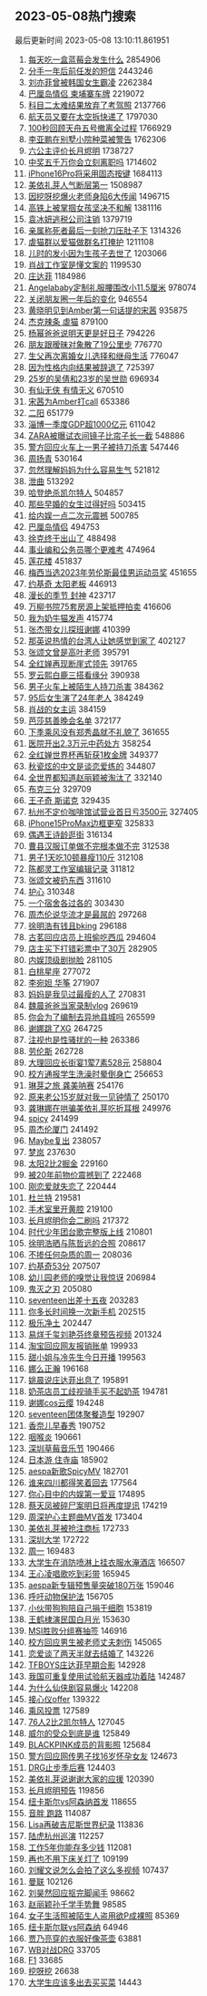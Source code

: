 ## 2023-05-08热门搜索 
最后更新时间 2023-05-08 13:10:11.861951 
1. [每天吃一盒蓝莓会发生什么](https://s.weibo.com/weibo?q=%23%E6%AF%8F%E5%A4%A9%E5%90%83%E4%B8%80%E7%9B%92%E8%93%9D%E8%8E%93%E4%BC%9A%E5%8F%91%E7%94%9F%E4%BB%80%E4%B9%88%23&t=31&band_rank=12&Refer=top) 2854906
1. [分手一年后前任发的短信](https://s.weibo.com/weibo?q=%23%E5%88%86%E6%89%8B%E4%B8%80%E5%B9%B4%E5%90%8E%E5%89%8D%E4%BB%BB%E5%8F%91%E7%9A%84%E7%9F%AD%E4%BF%A1%23&t=31&band_rank=12&Refer=top) 2443246
1. [刘亦菲曾被韩国女生霸凌](https://s.weibo.com/weibo?q=%23%E5%88%98%E4%BA%A6%E8%8F%B2%E6%9B%BE%E8%A2%AB%E9%9F%A9%E5%9B%BD%E5%A5%B3%E7%94%9F%E9%9C%B8%E5%87%8C%23&t=31&band_rank=10&Refer=top) 2262384
1. [巴厘岛情侣 柬埔寨车牌](https://s.weibo.com/weibo?q=%E5%B7%B4%E5%8E%98%E5%B2%9B%E6%83%85%E4%BE%A3%20%E6%9F%AC%E5%9F%94%E5%AF%A8%E8%BD%A6%E7%89%8C&t=31&band_rank=1&Refer=top) 2219072
1. [科目二太难结果放弃了考驾照](https://s.weibo.com/weibo?q=%23%E7%A7%91%E7%9B%AE%E4%BA%8C%E5%A4%AA%E9%9A%BE%E7%BB%93%E6%9E%9C%E6%94%BE%E5%BC%83%E4%BA%86%E8%80%83%E9%A9%BE%E7%85%A7%23&t=31&band_rank=6&Refer=top) 2137766
1. [航天员又要在太空拆快递了](https://s.weibo.com/weibo?q=%23%E8%88%AA%E5%A4%A9%E5%91%98%E5%8F%88%E8%A6%81%E5%9C%A8%E5%A4%AA%E7%A9%BA%E6%8B%86%E5%BF%AB%E9%80%92%E4%BA%86%23&t=31&band_rank=3&Refer=top) 1797030
1. [100秒回顾天舟五号撤离全过程](https://s.weibo.com/weibo?q=%23100%E7%A7%92%E5%9B%9E%E9%A1%BE%E5%A4%A9%E8%88%9F%E4%BA%94%E5%8F%B7%E6%92%A4%E7%A6%BB%E5%85%A8%E8%BF%87%E7%A8%8B%23&t=31&band_rank=3&Refer=top) 1766929
1. [李亚鹏在别墅小院种菜被警告](https://s.weibo.com/weibo?q=%23%E6%9D%8E%E4%BA%9A%E9%B9%8F%E5%9C%A8%E5%88%AB%E5%A2%85%E5%B0%8F%E9%99%A2%E7%A7%8D%E8%8F%9C%E8%A2%AB%E8%AD%A6%E5%91%8A%23&t=31&band_rank=29&Refer=top) 1762306
1. [六公主评价长月烬明](https://s.weibo.com/weibo?q=%23%E5%85%AD%E5%85%AC%E4%B8%BB%E8%AF%84%E4%BB%B7%E9%95%BF%E6%9C%88%E7%83%AC%E6%98%8E%23&t=31&band_rank=4&Refer=top) 1738727
1. [中奖五千万你会立刻离职吗](https://s.weibo.com/weibo?q=%23%E4%B8%AD%E5%A5%96%E4%BA%94%E5%8D%83%E4%B8%87%E4%BD%A0%E4%BC%9A%E7%AB%8B%E5%88%BB%E7%A6%BB%E8%81%8C%E5%90%97%23&t=31&band_rank=22&Refer=top) 1714602
1. [iPhone16Pro将采用固态按键](https://s.weibo.com/weibo?q=%23iPhone16Pro%E5%B0%86%E9%87%87%E7%94%A8%E5%9B%BA%E6%80%81%E6%8C%89%E9%94%AE%23&t=31&band_rank=22&Refer=top) 1684113
1. [美依礼芽人气断层第一](https://s.weibo.com/weibo?q=%23%E7%BE%8E%E4%BE%9D%E7%A4%BC%E8%8A%BD%E4%BA%BA%E6%B0%94%E6%96%AD%E5%B1%82%E7%AC%AC%E4%B8%80%23&t=31&band_rank=2&Refer=top) 1508987
1. [因挖呀挖爆火老师身陷6大传闻](https://s.weibo.com/weibo?q=%23%E5%9B%A0%E6%8C%96%E5%91%80%E6%8C%96%E7%88%86%E7%81%AB%E8%80%81%E5%B8%88%E8%BA%AB%E9%99%B76%E5%A4%A7%E4%BC%A0%E9%97%BB%23&t=31&band_rank=49&Refer=top) 1496715
1. [高铁上被掌掴女孩坚决不和解](https://s.weibo.com/weibo?q=%23%E9%AB%98%E9%93%81%E4%B8%8A%E8%A2%AB%E6%8E%8C%E6%8E%B4%E5%A5%B3%E5%AD%A9%E5%9D%9A%E5%86%B3%E4%B8%8D%E5%92%8C%E8%A7%A3%23&t=31&band_rank=9&Refer=top) 1381116
1. [袁冰妍逃税公司注销](https://s.weibo.com/weibo?q=%23%E8%A2%81%E5%86%B0%E5%A6%8D%E9%80%83%E7%A8%8E%E5%85%AC%E5%8F%B8%E6%B3%A8%E9%94%80%23&t=31&band_rank=24&Refer=top) 1379719
1. [亲属称死者最后一刻抢刀压肚子下](https://s.weibo.com/weibo?q=%23%E4%BA%B2%E5%B1%9E%E7%A7%B0%E6%AD%BB%E8%80%85%E6%9C%80%E5%90%8E%E4%B8%80%E5%88%BB%E6%8A%A2%E5%88%80%E5%8E%8B%E8%82%9A%E5%AD%90%E4%B8%8B%23&t=31&band_rank=22&Refer=top) 1314326
1. [虐猫群以爱猫做群名打掩护](https://s.weibo.com/weibo?q=%23%E8%99%90%E7%8C%AB%E7%BE%A4%E4%BB%A5%E7%88%B1%E7%8C%AB%E5%81%9A%E7%BE%A4%E5%90%8D%E6%89%93%E6%8E%A9%E6%8A%A4%23&t=31&band_rank=38&Refer=top) 1211108
1. [儿时的发小因为生孩子去世了](https://s.weibo.com/weibo?q=%23%E5%84%BF%E6%97%B6%E7%9A%84%E5%8F%91%E5%B0%8F%E5%9B%A0%E4%B8%BA%E7%94%9F%E5%AD%A9%E5%AD%90%E5%8E%BB%E4%B8%96%E4%BA%86%23&t=31&band_rank=4&Refer=top) 1203066
1. [肖战工作室是懂文案的](https://s.weibo.com/weibo?q=%23%E8%82%96%E6%88%98%E5%B7%A5%E4%BD%9C%E5%AE%A4%E6%98%AF%E6%87%82%E6%96%87%E6%A1%88%E7%9A%84%23&t=31&band_rank=25&Refer=top) 1199530
1. [庄达菲](https://s.weibo.com/weibo?q=%E5%BA%84%E8%BE%BE%E8%8F%B2&t=31&band_rank=16&Refer=top) 1184986
1. [Angelababy定制礼服腰围改小11.5厘米](https://s.weibo.com/weibo?q=%23Angelababy%E5%AE%9A%E5%88%B6%E7%A4%BC%E6%9C%8D%E8%85%B0%E5%9B%B4%E6%94%B9%E5%B0%8F11.5%E5%8E%98%E7%B1%B3%23&t=31&band_rank=19&Refer=top) 978074
1. [关闭朋友圈一年后的变化](https://s.weibo.com/weibo?q=%23%E5%85%B3%E9%97%AD%E6%9C%8B%E5%8F%8B%E5%9C%88%E4%B8%80%E5%B9%B4%E5%90%8E%E7%9A%84%E5%8F%98%E5%8C%96%23&t=31&band_rank=5&Refer=top) 946554
1. [黄晓明见到Amber第一句话提的宋茜](https://s.weibo.com/weibo?q=%23%E9%BB%84%E6%99%93%E6%98%8E%E8%A7%81%E5%88%B0Amber%E7%AC%AC%E4%B8%80%E5%8F%A5%E8%AF%9D%E6%8F%90%E7%9A%84%E5%AE%8B%E8%8C%9C%23&t=31&band_rank=6&Refer=top) 935875
1. [杰克辣条 虐猫](https://s.weibo.com/weibo?q=%E6%9D%B0%E5%85%8B%E8%BE%A3%E6%9D%A1%20%E8%99%90%E7%8C%AB&t=31&band_rank=7&Refer=top) 879100
1. [杨幂爸爸说明天更是好日子](https://s.weibo.com/weibo?q=%23%E6%9D%A8%E5%B9%82%E7%88%B8%E7%88%B8%E8%AF%B4%E6%98%8E%E5%A4%A9%E6%9B%B4%E6%98%AF%E5%A5%BD%E6%97%A5%E5%AD%90%23&t=31&band_rank=48&Refer=top) 794226
1. [朋友跟暧昧对象散了19公里步](https://s.weibo.com/weibo?q=%23%E6%9C%8B%E5%8F%8B%E8%B7%9F%E6%9A%A7%E6%98%A7%E5%AF%B9%E8%B1%A1%E6%95%A3%E4%BA%8619%E5%85%AC%E9%87%8C%E6%AD%A5%23&t=31&band_rank=7&Refer=top) 776770
1. [生父再次离婚女儿选择和继母生活](https://s.weibo.com/weibo?q=%23%E7%94%9F%E7%88%B6%E5%86%8D%E6%AC%A1%E7%A6%BB%E5%A9%9A%E5%A5%B3%E5%84%BF%E9%80%89%E6%8B%A9%E5%92%8C%E7%BB%A7%E6%AF%8D%E7%94%9F%E6%B4%BB%23&t=31&band_rank=8&Refer=top) 776047
1. [因为性格内向结果被辞退了](https://s.weibo.com/weibo?q=%23%E5%9B%A0%E4%B8%BA%E6%80%A7%E6%A0%BC%E5%86%85%E5%90%91%E7%BB%93%E6%9E%9C%E8%A2%AB%E8%BE%9E%E9%80%80%E4%BA%86%23&t=31&band_rank=13&Refer=top) 725397
1. [25岁的吴倩和23岁的吴世勋](https://s.weibo.com/weibo?q=%2325%E5%B2%81%E7%9A%84%E5%90%B4%E5%80%A9%E5%92%8C23%E5%B2%81%E7%9A%84%E5%90%B4%E4%B8%96%E5%8B%8B%23&t=31&band_rank=10&Refer=top) 696934
1. [有仙无侠 有情无义](https://s.weibo.com/weibo?q=%E6%9C%89%E4%BB%99%E6%97%A0%E4%BE%A0%20%E6%9C%89%E6%83%85%E6%97%A0%E4%B9%89&t=31&band_rank=10&Refer=top) 670510
1. [宋茜为Amber打call](https://s.weibo.com/weibo?q=%23%E5%AE%8B%E8%8C%9C%E4%B8%BAAmber%E6%89%93call%23&t=31&band_rank=27&Refer=top) 653386
1. [二阳](https://s.weibo.com/weibo?q=%E4%BA%8C%E9%98%B3&t=31&band_rank=11&Refer=top) 651779
1. [淄博一季度GDP超1000亿元](https://s.weibo.com/weibo?q=%23%E6%B7%84%E5%8D%9A%E4%B8%80%E5%AD%A3%E5%BA%A6GDP%E8%B6%851000%E4%BA%BF%E5%85%83%23&t=31&band_rank=48&Refer=top) 611042
1. [ZARA被曝试衣间镜子比帘子长一截](https://s.weibo.com/weibo?q=%23ZARA%E8%A2%AB%E6%9B%9D%E8%AF%95%E8%A1%A3%E9%97%B4%E9%95%9C%E5%AD%90%E6%AF%94%E5%B8%98%E5%AD%90%E9%95%BF%E4%B8%80%E6%88%AA%23&t=31&band_rank=13&Refer=top) 548886
1. [警方回应火车上一男子被持刀杀害](https://s.weibo.com/weibo?q=%23%E8%AD%A6%E6%96%B9%E5%9B%9E%E5%BA%94%E7%81%AB%E8%BD%A6%E4%B8%8A%E4%B8%80%E7%94%B7%E5%AD%90%E8%A2%AB%E6%8C%81%E5%88%80%E6%9D%80%E5%AE%B3%23&t=31&band_rank=27&Refer=top) 547446
1. [周扬青](https://s.weibo.com/weibo?q=%E5%91%A8%E6%89%AC%E9%9D%92&t=31&band_rank=20&Refer=top) 530164
1. [忽然理解妈妈为什么容易生气](https://s.weibo.com/weibo?q=%23%E5%BF%BD%E7%84%B6%E7%90%86%E8%A7%A3%E5%A6%88%E5%A6%88%E4%B8%BA%E4%BB%80%E4%B9%88%E5%AE%B9%E6%98%93%E7%94%9F%E6%B0%94%23&t=31&band_rank=24&Refer=top) 521812
1. [泄曲](https://s.weibo.com/weibo?q=%E6%B3%84%E6%9B%B2&t=31&band_rank=29&Refer=top) 513292
1. [哈登绝杀凯尔特人](https://s.weibo.com/weibo?q=%23%E5%93%88%E7%99%BB%E7%BB%9D%E6%9D%80%E5%87%AF%E5%B0%94%E7%89%B9%E4%BA%BA%23&t=31&band_rank=14&Refer=top) 504857
1. [那些早婚的女生过得好吗](https://s.weibo.com/weibo?q=%23%E9%82%A3%E4%BA%9B%E6%97%A9%E5%A9%9A%E7%9A%84%E5%A5%B3%E7%94%9F%E8%BF%87%E5%BE%97%E5%A5%BD%E5%90%97%23&t=31&band_rank=21&Refer=top) 503415
1. [给内娱一点二次元震撼](https://s.weibo.com/weibo?q=%E7%BB%99%E5%86%85%E5%A8%B1%E4%B8%80%E7%82%B9%E4%BA%8C%E6%AC%A1%E5%85%83%E9%9C%87%E6%92%BC&t=31&band_rank=11&Refer=top) 500785
1. [巴厘岛情侣](https://s.weibo.com/weibo?q=%E5%B7%B4%E5%8E%98%E5%B2%9B%E6%83%85%E4%BE%A3&t=31&band_rank=21&Refer=top) 494753
1. [徐克终于出山了](https://s.weibo.com/weibo?q=%23%E5%BE%90%E5%85%8B%E7%BB%88%E4%BA%8E%E5%87%BA%E5%B1%B1%E4%BA%86%23&t=31&band_rank=33&Refer=top) 488498
1. [事业编和公务员哪个更难考](https://s.weibo.com/weibo?q=%23%E4%BA%8B%E4%B8%9A%E7%BC%96%E5%92%8C%E5%85%AC%E5%8A%A1%E5%91%98%E5%93%AA%E4%B8%AA%E6%9B%B4%E9%9A%BE%E8%80%83%23&t=31&band_rank=12&Refer=top) 474964
1. [莲花楼](https://s.weibo.com/weibo?q=%E8%8E%B2%E8%8A%B1%E6%A5%BC&t=31&band_rank=29&Refer=top) 451837
1. [梅西当选2023年劳伦斯最佳男运动员奖](https://s.weibo.com/weibo?q=%23%E6%A2%85%E8%A5%BF%E5%BD%93%E9%80%892023%E5%B9%B4%E5%8A%B3%E4%BC%A6%E6%96%AF%E6%9C%80%E4%BD%B3%E7%94%B7%E8%BF%90%E5%8A%A8%E5%91%98%E5%A5%96%23&t=31&band_rank=48&Refer=top) 451655
1. [约基奇 太阳老板](https://s.weibo.com/weibo?q=%E7%BA%A6%E5%9F%BA%E5%A5%87%20%E5%A4%AA%E9%98%B3%E8%80%81%E6%9D%BF&t=31&band_rank=27&Refer=top) 446913
1. [漫长的季节 封神](https://s.weibo.com/weibo?q=%E6%BC%AB%E9%95%BF%E7%9A%84%E5%AD%A3%E8%8A%82%20%E5%B0%81%E7%A5%9E&t=31&band_rank=14&Refer=top) 423717
1. [万柳书院75套房源上架抵押拍卖](https://s.weibo.com/weibo?q=%23%E4%B8%87%E6%9F%B3%E4%B9%A6%E9%99%A275%E5%A5%97%E6%88%BF%E6%BA%90%E4%B8%8A%E6%9E%B6%E6%8A%B5%E6%8A%BC%E6%8B%8D%E5%8D%96%23&t=31&band_rank=43&Refer=top) 416606
1. [我为奶牛猫发声](https://s.weibo.com/weibo?q=%23%E6%88%91%E4%B8%BA%E5%A5%B6%E7%89%9B%E7%8C%AB%E5%8F%91%E5%A3%B0%23&t=31&band_rank=42&Refer=top) 415774
1. [张杰带女儿探班谢娜](https://s.weibo.com/weibo?q=%23%E5%BC%A0%E6%9D%B0%E5%B8%A6%E5%A5%B3%E5%84%BF%E6%8E%A2%E7%8F%AD%E8%B0%A2%E5%A8%9C%23&t=31&band_rank=33&Refer=top) 410399
1. [那英说热情的台湾人让她感觉到家了](https://s.weibo.com/weibo?q=%23%E9%82%A3%E8%8B%B1%E8%AF%B4%E7%83%AD%E6%83%85%E7%9A%84%E5%8F%B0%E6%B9%BE%E4%BA%BA%E8%AE%A9%E5%A5%B9%E6%84%9F%E8%A7%89%E5%88%B0%E5%AE%B6%E4%BA%86%23&t=31&band_rank=34&Refer=top) 402127
1. [张颂文曾是高叶老师](https://s.weibo.com/weibo?q=%23%E5%BC%A0%E9%A2%82%E6%96%87%E6%9B%BE%E6%98%AF%E9%AB%98%E5%8F%B6%E8%80%81%E5%B8%88%23&t=31&band_rank=34&Refer=top) 395791
1. [全红婵再现断崖式领先](https://s.weibo.com/weibo?q=%23%E5%85%A8%E7%BA%A2%E5%A9%B5%E5%86%8D%E7%8E%B0%E6%96%AD%E5%B4%96%E5%BC%8F%E9%A2%86%E5%85%88%23&t=31&band_rank=50&Refer=top) 391765
1. [罗云熙白鹿三搭看缘分](https://s.weibo.com/weibo?q=%23%E7%BD%97%E4%BA%91%E7%86%99%E7%99%BD%E9%B9%BF%E4%B8%89%E6%90%AD%E7%9C%8B%E7%BC%98%E5%88%86%23&t=31&band_rank=39&Refer=top) 390938
1. [男子火车上被陌生人持刀杀害](https://s.weibo.com/weibo?q=%23%E7%94%B7%E5%AD%90%E7%81%AB%E8%BD%A6%E4%B8%8A%E8%A2%AB%E9%99%8C%E7%94%9F%E4%BA%BA%E6%8C%81%E5%88%80%E6%9D%80%E5%AE%B3%23&t=31&band_rank=15&Refer=top) 384362
1. [95后女生演了24年老人](https://s.weibo.com/weibo?q=%2395%E5%90%8E%E5%A5%B3%E7%94%9F%E6%BC%94%E4%BA%8624%E5%B9%B4%E8%80%81%E4%BA%BA%23&t=31&band_rank=17&Refer=top) 384249
1. [肖战的女主运](https://s.weibo.com/weibo?q=%23%E8%82%96%E6%88%98%E7%9A%84%E5%A5%B3%E4%B8%BB%E8%BF%90%23&t=31&band_rank=16&Refer=top) 384159
1. [芭莎慈善晚会名单](https://s.weibo.com/weibo?q=%23%E8%8A%AD%E8%8E%8E%E6%85%88%E5%96%84%E6%99%9A%E4%BC%9A%E5%90%8D%E5%8D%95%23&t=31&band_rank=33&Refer=top) 372177
1. [下季乘风没有郑秀晶就不礼貌了](https://s.weibo.com/weibo?q=%23%E4%B8%8B%E5%AD%A3%E4%B9%98%E9%A3%8E%E6%B2%A1%E6%9C%89%E9%83%91%E7%A7%80%E6%99%B6%E5%B0%B1%E4%B8%8D%E7%A4%BC%E8%B2%8C%E4%BA%86%23&t=31&band_rank=38&Refer=top) 361655
1. [医院开出2.3万元中药处方](https://s.weibo.com/weibo?q=%23%E5%8C%BB%E9%99%A2%E5%BC%80%E5%87%BA2.3%E4%B8%87%E5%85%83%E4%B8%AD%E8%8D%AF%E5%A4%84%E6%96%B9%23&t=31&band_rank=46&Refer=top) 358254
1. [全红婵世界杯再斩获1枚金牌](https://s.weibo.com/weibo?q=%23%E5%85%A8%E7%BA%A2%E5%A9%B5%E4%B8%96%E7%95%8C%E6%9D%AF%E5%86%8D%E6%96%A9%E8%8E%B71%E6%9E%9A%E9%87%91%E7%89%8C%23&t=31&band_rank=16&Refer=top) 349377
1. [秋瓷炫的中文是谈恋爱练的](https://s.weibo.com/weibo?q=%23%E7%A7%8B%E7%93%B7%E7%82%AB%E7%9A%84%E4%B8%AD%E6%96%87%E6%98%AF%E8%B0%88%E6%81%8B%E7%88%B1%E7%BB%83%E7%9A%84%23&t=31&band_rank=41&Refer=top) 344807
1. [全世界都知道赵丽颖被淘汰了](https://s.weibo.com/weibo?q=%23%E5%85%A8%E4%B8%96%E7%95%8C%E9%83%BD%E7%9F%A5%E9%81%93%E8%B5%B5%E4%B8%BD%E9%A2%96%E8%A2%AB%E6%B7%98%E6%B1%B0%E4%BA%86%23&t=31&band_rank=26&Refer=top) 332140
1. [布克三分](https://s.weibo.com/weibo?q=%E5%B8%83%E5%85%8B%E4%B8%89%E5%88%86&t=31&band_rank=18&Refer=top) 329709
1. [王子奇 斯诺克](https://s.weibo.com/weibo?q=%E7%8E%8B%E5%AD%90%E5%A5%87%20%E6%96%AF%E8%AF%BA%E5%85%8B&t=31&band_rank=33&Refer=top) 329435
1. [杭州不定价咖啡馆试营业首日亏3500元](https://s.weibo.com/weibo?q=%23%E6%9D%AD%E5%B7%9E%E4%B8%8D%E5%AE%9A%E4%BB%B7%E5%92%96%E5%95%A1%E9%A6%86%E8%AF%95%E8%90%A5%E4%B8%9A%E9%A6%96%E6%97%A5%E4%BA%8F3500%E5%85%83%23&t=31&band_rank=17&Refer=top) 327405
1. [iPhone15ProMax边框更窄](https://s.weibo.com/weibo?q=%23iPhone15ProMax%E8%BE%B9%E6%A1%86%E6%9B%B4%E7%AA%84%23&t=31&band_rank=22&Refer=top) 325833
1. [偶遇王诗龄逛街](https://s.weibo.com/weibo?q=%23%E5%81%B6%E9%81%87%E7%8E%8B%E8%AF%97%E9%BE%84%E9%80%9B%E8%A1%97%23&t=31&band_rank=27&Refer=top) 316134
1. [曹县汉服订单做不完根本做不完](https://s.weibo.com/weibo?q=%23%E6%9B%B9%E5%8E%BF%E6%B1%89%E6%9C%8D%E8%AE%A2%E5%8D%95%E5%81%9A%E4%B8%8D%E5%AE%8C%E6%A0%B9%E6%9C%AC%E5%81%9A%E4%B8%8D%E5%AE%8C%23&t=31&band_rank=32&Refer=top) 312538
1. [男子1天吃10顿暴瘦110斤](https://s.weibo.com/weibo?q=%23%E7%94%B7%E5%AD%901%E5%A4%A9%E5%90%8310%E9%A1%BF%E6%9A%B4%E7%98%A6110%E6%96%A4%23&t=31&band_rank=18&Refer=top) 312108
1. [陈都灵工作室编辑记录](https://s.weibo.com/weibo?q=%23%E9%99%88%E9%83%BD%E7%81%B5%E5%B7%A5%E4%BD%9C%E5%AE%A4%E7%BC%96%E8%BE%91%E8%AE%B0%E5%BD%95%23&t=31&band_rank=28&Refer=top) 311812
1. [张颂文被扔东西](https://s.weibo.com/weibo?q=%23%E5%BC%A0%E9%A2%82%E6%96%87%E8%A2%AB%E6%89%94%E4%B8%9C%E8%A5%BF%23&t=31&band_rank=19&Refer=top) 311610
1. [护心](https://s.weibo.com/weibo?q=%E6%8A%A4%E5%BF%83&t=31&band_rank=23&Refer=top) 310348
1. [一个宿舍各过各的](https://s.weibo.com/weibo?q=%23%E4%B8%80%E4%B8%AA%E5%AE%BF%E8%88%8D%E5%90%84%E8%BF%87%E5%90%84%E7%9A%84%23&t=31&band_rank=23&Refer=top) 303430
1. [周杰伦说华流才是最屌的](https://s.weibo.com/weibo?q=%23%E5%91%A8%E6%9D%B0%E4%BC%A6%E8%AF%B4%E5%8D%8E%E6%B5%81%E6%89%8D%E6%98%AF%E6%9C%80%E5%B1%8C%E7%9A%84%23&t=31&band_rank=30&Refer=top) 297268
1. [徐明浩有钱且bking](https://s.weibo.com/weibo?q=%23%E5%BE%90%E6%98%8E%E6%B5%A9%E6%9C%89%E9%92%B1%E4%B8%94bking%23&t=31&band_rank=29&Refer=top) 296188
1. [古茗回应店员上班偷吃西瓜](https://s.weibo.com/weibo?q=%23%E5%8F%A4%E8%8C%97%E5%9B%9E%E5%BA%94%E5%BA%97%E5%91%98%E4%B8%8A%E7%8F%AD%E5%81%B7%E5%90%83%E8%A5%BF%E7%93%9C%23&t=31&band_rank=44&Refer=top) 294604
1. [店主买下打错彩票中了30万](https://s.weibo.com/weibo?q=%23%E5%BA%97%E4%B8%BB%E4%B9%B0%E4%B8%8B%E6%89%93%E9%94%99%E5%BD%A9%E7%A5%A8%E4%B8%AD%E4%BA%8630%E4%B8%87%23&t=31&band_rank=36&Refer=top) 282905
1. [内娱顶级剧抛脸](https://s.weibo.com/weibo?q=%23%E5%86%85%E5%A8%B1%E9%A1%B6%E7%BA%A7%E5%89%A7%E6%8A%9B%E8%84%B8%23&t=31&band_rank=21&Refer=top) 281105
1. [白桃星座](https://s.weibo.com/weibo?q=%E7%99%BD%E6%A1%83%E6%98%9F%E5%BA%A7&t=31&band_rank=22&Refer=top) 277072
1. [李宛妲 华筝](https://s.weibo.com/weibo?q=%E6%9D%8E%E5%AE%9B%E5%A6%B2%20%E5%8D%8E%E7%AD%9D&t=31&band_rank=26&Refer=top) 271907
1. [妈妈是我见过最瘦的人了](https://s.weibo.com/weibo?q=%23%E5%A6%88%E5%A6%88%E6%98%AF%E6%88%91%E8%A7%81%E8%BF%87%E6%9C%80%E7%98%A6%E7%9A%84%E4%BA%BA%E4%BA%86%23&t=31&band_rank=41&Refer=top) 270831
1. [魏晨爸爸当家录制vlog](https://s.weibo.com/weibo?q=%23%E9%AD%8F%E6%99%A8%E7%88%B8%E7%88%B8%E5%BD%93%E5%AE%B6%E5%BD%95%E5%88%B6vlog%23&t=31&band_rank=34&Refer=top) 269619
1. [你会为了编制去异地县城吗](https://s.weibo.com/weibo?q=%23%E4%BD%A0%E4%BC%9A%E4%B8%BA%E4%BA%86%E7%BC%96%E5%88%B6%E5%8E%BB%E5%BC%82%E5%9C%B0%E5%8E%BF%E5%9F%8E%E5%90%97%23&t=31&band_rank=29&Refer=top) 265599
1. [谢娜跳了XG](https://s.weibo.com/weibo?q=%23%E8%B0%A2%E5%A8%9C%E8%B7%B3%E4%BA%86XG%23&t=31&band_rank=24&Refer=top) 264725
1. [注视也是性骚扰的一种](https://s.weibo.com/weibo?q=%E6%B3%A8%E8%A7%86%E4%B9%9F%E6%98%AF%E6%80%A7%E9%AA%9A%E6%89%B0%E7%9A%84%E4%B8%80%E7%A7%8D&t=31&band_rank=24&Refer=top) 263386
1. [劳伦斯](https://s.weibo.com/weibo?q=%E5%8A%B3%E4%BC%A6%E6%96%AF&t=31&band_rank=27&Refer=top) 262728
1. [大理回应长街宴1荤7素528元](https://s.weibo.com/weibo?q=%23%E5%A4%A7%E7%90%86%E5%9B%9E%E5%BA%94%E9%95%BF%E8%A1%97%E5%AE%B41%E8%8D%A47%E7%B4%A0528%E5%85%83%23&t=31&band_rank=45&Refer=top) 258804
1. [校方通报学生洗澡时晕倒身亡](https://s.weibo.com/weibo?q=%23%E6%A0%A1%E6%96%B9%E9%80%9A%E6%8A%A5%E5%AD%A6%E7%94%9F%E6%B4%97%E6%BE%A1%E6%97%B6%E6%99%95%E5%80%92%E8%BA%AB%E4%BA%A1%23&t=31&band_rank=31&Refer=top) 256653
1. [琳芽之旅 龚美呐赛](https://s.weibo.com/weibo?q=%E7%90%B3%E8%8A%BD%E4%B9%8B%E6%97%85%20%E9%BE%9A%E7%BE%8E%E5%91%90%E8%B5%9B&t=31&band_rank=27&Refer=top) 254176
1. [原来老公15岁就对我一见钟情了](https://s.weibo.com/weibo?q=%23%E5%8E%9F%E6%9D%A5%E8%80%81%E5%85%AC15%E5%B2%81%E5%B0%B1%E5%AF%B9%E6%88%91%E4%B8%80%E8%A7%81%E9%92%9F%E6%83%85%E4%BA%86%23&t=31&band_rank=25&Refer=top) 250170
1. [龚琳娜在哄骗美依礼芽吃折耳根](https://s.weibo.com/weibo?q=%23%E9%BE%9A%E7%90%B3%E5%A8%9C%E5%9C%A8%E5%93%84%E9%AA%97%E7%BE%8E%E4%BE%9D%E7%A4%BC%E8%8A%BD%E5%90%83%E6%8A%98%E8%80%B3%E6%A0%B9%23&t=31&band_rank=36&Refer=top) 249976
1. [spicy](https://s.weibo.com/weibo?q=spicy&t=31&band_rank=37&Refer=top) 241499
1. [周杰伦厦门](https://s.weibo.com/weibo?q=%E5%91%A8%E6%9D%B0%E4%BC%A6%E5%8E%A6%E9%97%A8&t=31&band_rank=38&Refer=top) 241492
1. [Maybe复出](https://s.weibo.com/weibo?q=Maybe%E5%A4%8D%E5%87%BA&t=31&band_rank=26&Refer=top) 238057
1. [梦岚](https://s.weibo.com/weibo?q=%E6%A2%A6%E5%B2%9A&t=31&band_rank=27&Refer=top) 237630
1. [太阳2比2掘金](https://s.weibo.com/weibo?q=%23%E5%A4%AA%E9%98%B32%E6%AF%942%E6%8E%98%E9%87%91%23&t=31&band_rank=30&Refer=top) 229160
1. [被20年前物价震撼到了](https://s.weibo.com/weibo?q=%23%E8%A2%AB20%E5%B9%B4%E5%89%8D%E7%89%A9%E4%BB%B7%E9%9C%87%E6%92%BC%E5%88%B0%E4%BA%86%23&t=31&band_rank=33&Refer=top) 222468
1. [刚恋爱就失恋了](https://s.weibo.com/weibo?q=%E5%88%9A%E6%81%8B%E7%88%B1%E5%B0%B1%E5%A4%B1%E6%81%8B%E4%BA%86&t=31&band_rank=31&Refer=top) 220444
1. [杜兰特](https://s.weibo.com/weibo?q=%E6%9D%9C%E5%85%B0%E7%89%B9&t=31&band_rank=45&Refer=top) 219581
1. [手术室里开黄腔](https://s.weibo.com/weibo?q=%E6%89%8B%E6%9C%AF%E5%AE%A4%E9%87%8C%E5%BC%80%E9%BB%84%E8%85%94&t=31&band_rank=28&Refer=top) 219100
1. [长月烬明你会二刷吗](https://s.weibo.com/weibo?q=%23%E9%95%BF%E6%9C%88%E7%83%AC%E6%98%8E%E4%BD%A0%E4%BC%9A%E4%BA%8C%E5%88%B7%E5%90%97%23&t=31&band_rank=41&Refer=top) 217372
1. [时代少年团台歌完整版上线](https://s.weibo.com/weibo?q=%23%E6%97%B6%E4%BB%A3%E5%B0%91%E5%B9%B4%E5%9B%A2%E5%8F%B0%E6%AD%8C%E5%AE%8C%E6%95%B4%E7%89%88%E4%B8%8A%E7%BA%BF%23&t=31&band_rank=32&Refer=top) 210801
1. [徐明浩晒与陈哲远的合照](https://s.weibo.com/weibo?q=%23%E5%BE%90%E6%98%8E%E6%B5%A9%E6%99%92%E4%B8%8E%E9%99%88%E5%93%B2%E8%BF%9C%E7%9A%84%E5%90%88%E7%85%A7%23&t=31&band_rank=38&Refer=top) 208617
1. [不掺任何杂质的周一](https://s.weibo.com/weibo?q=%E4%B8%8D%E6%8E%BA%E4%BB%BB%E4%BD%95%E6%9D%82%E8%B4%A8%E7%9A%84%E5%91%A8%E4%B8%80&t=31&band_rank=34&Refer=top) 208036
1. [约基奇53分](https://s.weibo.com/weibo?q=%23%E7%BA%A6%E5%9F%BA%E5%A5%8753%E5%88%86%23&t=31&band_rank=33&Refer=top) 207507
1. [幼儿园老师的嗅觉让我惊讶](https://s.weibo.com/weibo?q=%23%E5%B9%BC%E5%84%BF%E5%9B%AD%E8%80%81%E5%B8%88%E7%9A%84%E5%97%85%E8%A7%89%E8%AE%A9%E6%88%91%E6%83%8A%E8%AE%B6%23&t=31&band_rank=40&Refer=top) 206984
1. [鬼灭之刃](https://s.weibo.com/weibo?q=%E9%AC%BC%E7%81%AD%E4%B9%8B%E5%88%83&t=31&band_rank=45&Refer=top) 205080
1. [seventeen出差十五夜](https://s.weibo.com/weibo?q=seventeen%E5%87%BA%E5%B7%AE%E5%8D%81%E4%BA%94%E5%A4%9C&t=31&band_rank=29&Refer=top) 203283
1. [你多长时间换一次新手机](https://s.weibo.com/weibo?q=%23%E4%BD%A0%E5%A4%9A%E9%95%BF%E6%97%B6%E9%97%B4%E6%8D%A2%E4%B8%80%E6%AC%A1%E6%96%B0%E6%89%8B%E6%9C%BA%23&t=31&band_rank=30&Refer=top) 202515
1. [极乐净土](https://s.weibo.com/weibo?q=%E6%9E%81%E4%B9%90%E5%87%80%E5%9C%9F&t=31&band_rank=32&Refer=top) 202447
1. [易烊千玺刘艳芬终章预告视频](https://s.weibo.com/weibo?q=%23%E6%98%93%E7%83%8A%E5%8D%83%E7%8E%BA%E5%88%98%E8%89%B3%E8%8A%AC%E7%BB%88%E7%AB%A0%E9%A2%84%E5%91%8A%E8%A7%86%E9%A2%91%23&t=31&band_rank=35&Refer=top) 201324
1. [淘宝回应网友报销账单](https://s.weibo.com/weibo?q=%23%E6%B7%98%E5%AE%9D%E5%9B%9E%E5%BA%94%E7%BD%91%E5%8F%8B%E6%8A%A5%E9%94%80%E8%B4%A6%E5%8D%95%23&t=31&band_rank=40&Refer=top) 199933
1. [甜小姐与冷先生今日开播](https://s.weibo.com/weibo?q=%23%E7%94%9C%E5%B0%8F%E5%A7%90%E4%B8%8E%E5%86%B7%E5%85%88%E7%94%9F%E4%BB%8A%E6%97%A5%E5%BC%80%E6%92%AD%23&t=31&band_rank=44&Refer=top) 199563
1. [娜么正瀚](https://s.weibo.com/weibo?q=%E5%A8%9C%E4%B9%88%E6%AD%A3%E7%80%9A&t=31&band_rank=33&Refer=top) 196168
1. [姚晨说庄达菲出息了](https://s.weibo.com/weibo?q=%23%E5%A7%9A%E6%99%A8%E8%AF%B4%E5%BA%84%E8%BE%BE%E8%8F%B2%E5%87%BA%E6%81%AF%E4%BA%86%23&t=31&band_rank=34&Refer=top) 195891
1. [奶茶店员工歧视骑手买不起奶茶](https://s.weibo.com/weibo?q=%23%E5%A5%B6%E8%8C%B6%E5%BA%97%E5%91%98%E5%B7%A5%E6%AD%A7%E8%A7%86%E9%AA%91%E6%89%8B%E4%B9%B0%E4%B8%8D%E8%B5%B7%E5%A5%B6%E8%8C%B6%23&t=31&band_rank=45&Refer=top) 194781
1. [谢娜cos云缨](https://s.weibo.com/weibo?q=%23%E8%B0%A2%E5%A8%9Ccos%E4%BA%91%E7%BC%A8%23&t=31&band_rank=35&Refer=top) 194248
1. [seventeen团体聚餐造型](https://s.weibo.com/weibo?q=%23seventeen%E5%9B%A2%E4%BD%93%E8%81%9A%E9%A4%90%E9%80%A0%E5%9E%8B%23&t=31&band_rank=47&Refer=top) 192907
1. [香奈儿早春秀](https://s.weibo.com/weibo?q=%E9%A6%99%E5%A5%88%E5%84%BF%E6%97%A9%E6%98%A5%E7%A7%80&t=31&band_rank=47&Refer=top) 190752
1. [咽喉炎](https://s.weibo.com/weibo?q=%E5%92%BD%E5%96%89%E7%82%8E&t=31&band_rank=46&Refer=top) 190661
1. [深圳草莓音乐节](https://s.weibo.com/weibo?q=%23%E6%B7%B1%E5%9C%B3%E8%8D%89%E8%8E%93%E9%9F%B3%E4%B9%90%E8%8A%82%23&t=31&band_rank=48&Refer=top) 190466
1. [日本游 住寺庙](https://s.weibo.com/weibo?q=%E6%97%A5%E6%9C%AC%E6%B8%B8%20%E4%BD%8F%E5%AF%BA%E5%BA%99&t=31&band_rank=50&Refer=top) 185902
1. [aespa新歌SpicyMV](https://s.weibo.com/weibo?q=%23aespa%E6%96%B0%E6%AD%8CSpicyMV%23&t=31&band_rank=47&Refer=top) 182701
1. [谁来四川都得笑着回去](https://s.weibo.com/weibo?q=%23%E8%B0%81%E6%9D%A5%E5%9B%9B%E5%B7%9D%E9%83%BD%E5%BE%97%E7%AC%91%E7%9D%80%E5%9B%9E%E5%8E%BB%23&t=31&band_rank=37&Refer=top) 177564
1. [你心目中的内娱第一爱豆](https://s.weibo.com/weibo?q=%23%E4%BD%A0%E5%BF%83%E7%9B%AE%E4%B8%AD%E7%9A%84%E5%86%85%E5%A8%B1%E7%AC%AC%E4%B8%80%E7%88%B1%E8%B1%86%23&t=31&band_rank=41&Refer=top) 174895
1. [蔡天凤被碎尸案明日将再度提讯](https://s.weibo.com/weibo?q=%23%E8%94%A1%E5%A4%A9%E5%87%A4%E8%A2%AB%E7%A2%8E%E5%B0%B8%E6%A1%88%E6%98%8E%E6%97%A5%E5%B0%86%E5%86%8D%E5%BA%A6%E6%8F%90%E8%AE%AF%23&t=31&band_rank=36&Refer=top) 174219
1. [周深护心主题曲MV首发](https://s.weibo.com/weibo?q=%23%E5%91%A8%E6%B7%B1%E6%8A%A4%E5%BF%83%E4%B8%BB%E9%A2%98%E6%9B%B2MV%E9%A6%96%E5%8F%91%23&t=31&band_rank=40&Refer=top) 173404
1. [美依礼芽被抢注商标](https://s.weibo.com/weibo?q=%23%E7%BE%8E%E4%BE%9D%E7%A4%BC%E8%8A%BD%E8%A2%AB%E6%8A%A2%E6%B3%A8%E5%95%86%E6%A0%87%23&t=31&band_rank=42&Refer=top) 172733
1. [深圳大学](https://s.weibo.com/weibo?q=%E6%B7%B1%E5%9C%B3%E5%A4%A7%E5%AD%A6&t=31&band_rank=37&Refer=top) 172722
1. [周一](https://s.weibo.com/weibo?q=%E5%91%A8%E4%B8%80&t=31&band_rank=41&Refer=top) 169483
1. [大学生在消防喷淋上挂衣服水淹酒店](https://s.weibo.com/weibo?q=%23%E5%A4%A7%E5%AD%A6%E7%94%9F%E5%9C%A8%E6%B6%88%E9%98%B2%E5%96%B7%E6%B7%8B%E4%B8%8A%E6%8C%82%E8%A1%A3%E6%9C%8D%E6%B0%B4%E6%B7%B9%E9%85%92%E5%BA%97%23&t=31&band_rank=48&Refer=top) 166507
1. [王心凌唱歌吃到彩带](https://s.weibo.com/weibo?q=%23%E7%8E%8B%E5%BF%83%E5%87%8C%E5%94%B1%E6%AD%8C%E5%90%83%E5%88%B0%E5%BD%A9%E5%B8%A6%23&t=31&band_rank=37&Refer=top) 165945
1. [aespa新专辑预售量突破180万张](https://s.weibo.com/weibo?q=%23aespa%E6%96%B0%E4%B8%93%E8%BE%91%E9%A2%84%E5%94%AE%E9%87%8F%E7%AA%81%E7%A0%B4180%E4%B8%87%E5%BC%A0%23&t=31&band_rank=46&Refer=top) 159046
1. [呼吁动物保护法](https://s.weibo.com/weibo?q=%E5%91%BC%E5%90%81%E5%8A%A8%E7%89%A9%E4%BF%9D%E6%8A%A4%E6%B3%95&t=31&band_rank=42&Refer=top) 156705
1. [小伙带狗狗陪自己捐干细胞](https://s.weibo.com/weibo?q=%23%E5%B0%8F%E4%BC%99%E5%B8%A6%E7%8B%97%E7%8B%97%E9%99%AA%E8%87%AA%E5%B7%B1%E6%8D%90%E5%B9%B2%E7%BB%86%E8%83%9E%23&t=31&band_rank=44&Refer=top) 153819
1. [王鹤棣演民国白月光](https://s.weibo.com/weibo?q=%23%E7%8E%8B%E9%B9%A4%E6%A3%A3%E6%BC%94%E6%B0%91%E5%9B%BD%E7%99%BD%E6%9C%88%E5%85%89%23&t=31&band_rank=42&Refer=top) 153630
1. [MSI胜败分组赛抽签](https://s.weibo.com/weibo?q=%23MSI%E8%83%9C%E8%B4%A5%E5%88%86%E7%BB%84%E8%B5%9B%E6%8A%BD%E7%AD%BE%23&t=31&band_rank=38&Refer=top) 146916
1. [校方回应男生被老师丈夫刺伤](https://s.weibo.com/weibo?q=%23%E6%A0%A1%E6%96%B9%E5%9B%9E%E5%BA%94%E7%94%B7%E7%94%9F%E8%A2%AB%E8%80%81%E5%B8%88%E4%B8%88%E5%A4%AB%E5%88%BA%E4%BC%A4%23&t=31&band_rank=37&Refer=top) 145065
1. [恋爱谈了两天半就去结婚了](https://s.weibo.com/weibo?q=%23%E6%81%8B%E7%88%B1%E8%B0%88%E4%BA%86%E4%B8%A4%E5%A4%A9%E5%8D%8A%E5%B0%B1%E5%8E%BB%E7%BB%93%E5%A9%9A%E4%BA%86%23&t=31&band_rank=39&Refer=top) 143226
1. [TFBOYS庄达菲早期合影](https://s.weibo.com/weibo?q=%23TFBOYS%E5%BA%84%E8%BE%BE%E8%8F%B2%E6%97%A9%E6%9C%9F%E5%90%88%E5%BD%B1%23&t=31&band_rank=40&Refer=top) 142928
1. [我国可重复使用试验航天器成功着陆](https://s.weibo.com/weibo?q=%23%E6%88%91%E5%9B%BD%E5%8F%AF%E9%87%8D%E5%A4%8D%E4%BD%BF%E7%94%A8%E8%AF%95%E9%AA%8C%E8%88%AA%E5%A4%A9%E5%99%A8%E6%88%90%E5%8A%9F%E7%9D%80%E9%99%86%23&t=31&band_rank=48&Refer=top) 142487
1. [为什么仙侠剧容易爆火](https://s.weibo.com/weibo?q=%23%E4%B8%BA%E4%BB%80%E4%B9%88%E4%BB%99%E4%BE%A0%E5%89%A7%E5%AE%B9%E6%98%93%E7%88%86%E7%81%AB%23&t=31&band_rank=48&Refer=top) 142208
1. [接心仪offer](https://s.weibo.com/weibo?q=%E6%8E%A5%E5%BF%83%E4%BB%AAoffer&t=31&band_rank=46&Refer=top) 139322
1. [乘风投票](https://s.weibo.com/weibo?q=%E4%B9%98%E9%A3%8E%E6%8A%95%E7%A5%A8&t=31&band_rank=41&Refer=top) 127589
1. [76人2比2凯尔特人](https://s.weibo.com/weibo?q=%2376%E4%BA%BA2%E6%AF%942%E5%87%AF%E5%B0%94%E7%89%B9%E4%BA%BA%23&t=31&band_rank=35&Refer=top) 127045
1. [威尔的受众到底是谁](https://s.weibo.com/weibo?q=%E5%A8%81%E5%B0%94%E7%9A%84%E5%8F%97%E4%BC%97%E5%88%B0%E5%BA%95%E6%98%AF%E8%B0%81&t=31&band_rank=43&Refer=top) 125849
1. [BLACKPINK成员的背影照](https://s.weibo.com/weibo?q=%23BLACKPINK%E6%88%90%E5%91%98%E7%9A%84%E8%83%8C%E5%BD%B1%E7%85%A7%23&t=31&band_rank=47&Refer=top) 125684
1. [警方回应网传男子找16岁怀孕女友](https://s.weibo.com/weibo?q=%23%E8%AD%A6%E6%96%B9%E5%9B%9E%E5%BA%94%E7%BD%91%E4%BC%A0%E7%94%B7%E5%AD%90%E6%89%BE16%E5%B2%81%E6%80%80%E5%AD%95%E5%A5%B3%E5%8F%8B%23&t=31&band_rank=50&Refer=top) 124673
1. [DRG止步季后赛](https://s.weibo.com/weibo?q=DRG%E6%AD%A2%E6%AD%A5%E5%AD%A3%E5%90%8E%E8%B5%9B&t=31&band_rank=42&Refer=top) 124403
1. [美依礼芽说谢谢大家的应援](https://s.weibo.com/weibo?q=%23%E7%BE%8E%E4%BE%9D%E7%A4%BC%E8%8A%BD%E8%AF%B4%E8%B0%A2%E8%B0%A2%E5%A4%A7%E5%AE%B6%E7%9A%84%E5%BA%94%E6%8F%B4%23&t=31&band_rank=43&Refer=top) 120390
1. [长月烬明预告](https://s.weibo.com/weibo?q=%E9%95%BF%E6%9C%88%E7%83%AC%E6%98%8E%E9%A2%84%E5%91%8A&t=31&band_rank=44&Refer=top) 119856
1. [纽卡斯尔vs阿森纳首发](https://s.weibo.com/weibo?q=%23%E7%BA%BD%E5%8D%A1%E6%96%AF%E5%B0%94vs%E9%98%BF%E6%A3%AE%E7%BA%B3%E9%A6%96%E5%8F%91%23&t=31&band_rank=45&Refer=top) 118655
1. [音胖 跑路](https://s.weibo.com/weibo?q=%E9%9F%B3%E8%83%96%20%E8%B7%91%E8%B7%AF&t=31&band_rank=46&Refer=top) 114087
1. [Lisa再破吉尼斯世界纪录](https://s.weibo.com/weibo?q=%23Lisa%E5%86%8D%E7%A0%B4%E5%90%89%E5%B0%BC%E6%96%AF%E4%B8%96%E7%95%8C%E7%BA%AA%E5%BD%95%23&t=31&band_rank=47&Refer=top) 113836
1. [陆虎杭州巡演](https://s.weibo.com/weibo?q=%E9%99%86%E8%99%8E%E6%9D%AD%E5%B7%9E%E5%B7%A1%E6%BC%94&t=31&band_rank=48&Refer=top) 112257
1. [工作5年你能存多少钱](https://s.weibo.com/weibo?q=%23%E5%B7%A5%E4%BD%9C5%E5%B9%B4%E4%BD%A0%E8%83%BD%E5%AD%98%E5%A4%9A%E5%B0%91%E9%92%B1%23&t=31&band_rank=49&Refer=top) 112081
1. [再也不用下床关灯了](https://s.weibo.com/weibo?q=%23%E5%86%8D%E4%B9%9F%E4%B8%8D%E7%94%A8%E4%B8%8B%E5%BA%8A%E5%85%B3%E7%81%AF%E4%BA%86%23&t=31&band_rank=48&Refer=top) 109199
1. [刘耀文说怎么会拍了这么多视频](https://s.weibo.com/weibo?q=%23%E5%88%98%E8%80%80%E6%96%87%E8%AF%B4%E6%80%8E%E4%B9%88%E4%BC%9A%E6%8B%8D%E4%BA%86%E8%BF%99%E4%B9%88%E5%A4%9A%E8%A7%86%E9%A2%91%23&t=31&band_rank=50&Refer=top) 107437
1. [曼联](https://s.weibo.com/weibo?q=%E6%9B%BC%E8%81%94&t=31&band_rank=47&Refer=top) 102126
1. [刘昊然回应抠完脚闻手](https://s.weibo.com/weibo?q=%23%E5%88%98%E6%98%8A%E7%84%B6%E5%9B%9E%E5%BA%94%E6%8A%A0%E5%AE%8C%E8%84%9A%E9%97%BB%E6%89%8B%23&t=31&band_rank=50&Refer=top) 98662
1. [赵丽颖孙千学手势舞](https://s.weibo.com/weibo?q=%23%E8%B5%B5%E4%B8%BD%E9%A2%96%E5%AD%99%E5%8D%83%E5%AD%A6%E6%89%8B%E5%8A%BF%E8%88%9E%23&t=31&band_rank=45&Refer=top) 98585
1. [女子生活照被陌生人盗用欲P成裸照](https://s.weibo.com/weibo?q=%23%E5%A5%B3%E5%AD%90%E7%94%9F%E6%B4%BB%E7%85%A7%E8%A2%AB%E9%99%8C%E7%94%9F%E4%BA%BA%E7%9B%97%E7%94%A8%E6%AC%B2P%E6%88%90%E8%A3%B8%E7%85%A7%23&t=31&band_rank=49&Refer=top) 85369
1. [纽卡斯尔联vs阿森纳](https://s.weibo.com/weibo?q=%23%E7%BA%BD%E5%8D%A1%E6%96%AF%E5%B0%94%E8%81%94vs%E9%98%BF%E6%A3%AE%E7%BA%B3%23&t=31&band_rank=50&Refer=top) 64946
1. [贾乃亮穿的衣服好像茶壶](https://s.weibo.com/weibo?q=%23%E8%B4%BE%E4%B9%83%E4%BA%AE%E7%A9%BF%E7%9A%84%E8%A1%A3%E6%9C%8D%E5%A5%BD%E5%83%8F%E8%8C%B6%E5%A3%B6%23&t=31&band_rank=37&Refer=top) 63881
1. [WB对战DRG](https://s.weibo.com/weibo?q=%23WB%E5%AF%B9%E6%88%98DRG%23&t=31&band_rank=48&Refer=top) 33705
1. [F1](https://s.weibo.com/weibo?q=F1&t=31&band_rank=34&Refer=top) 33685
1. [挖呀挖](https://s.weibo.com/weibo?q=%E6%8C%96%E5%91%80%E6%8C%96&t=31&band_rank=49&Refer=top) 26638
1. [大学生应该多出去买买菜](https://s.weibo.com/weibo?q=%E5%A4%A7%E5%AD%A6%E7%94%9F%E5%BA%94%E8%AF%A5%E5%A4%9A%E5%87%BA%E5%8E%BB%E4%B9%B0%E4%B9%B0%E8%8F%9C&t=31&band_rank=50&Refer=top) 14443
